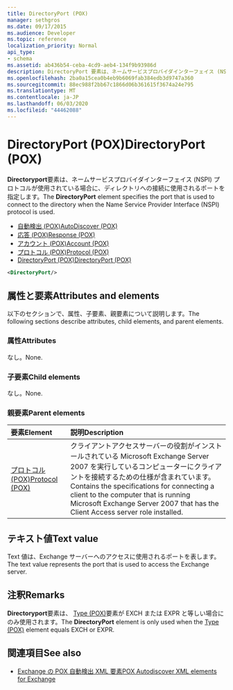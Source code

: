 ```yaml
---
title: DirectoryPort (POX)
manager: sethgros
ms.date: 09/17/2015
ms.audience: Developer
ms.topic: reference
localization_priority: Normal
api_type:
- schema
ms.assetid: ab436b54-ceba-4cd9-aeb4-134f9b93986d
description: DirectoryPort 要素は、ネームサービスプロバイダインターフェイス (NSPI) プロトコルが使用されている場合に、ディレクトリへの接続に使用されるポートを指定します。
ms.openlocfilehash: 2ba0a15cea0b4eb9b6069fab384edb3d9747a360
ms.sourcegitcommit: 88ec988f2bb67c1866d06b361615f3674a24e795
ms.translationtype: MT
ms.contentlocale: ja-JP
ms.lasthandoff: 06/03/2020
ms.locfileid: "44462088"
---
```

# <a name="directoryport-pox"></a><span data-ttu-id="1207f-103">DirectoryPort (POX)</span><span class="sxs-lookup"><span data-stu-id="1207f-103">DirectoryPort (POX)</span></span>

<span data-ttu-id="1207f-104">**Directoryport**要素は、ネームサービスプロバイダインターフェイス (NSPI) プロトコルが使用されている場合に、ディレクトリへの接続に使用されるポートを指定します。</span><span class="sxs-lookup"><span data-stu-id="1207f-104">The **DirectoryPort** element specifies the port that is used to connect to the directory when the Name Service Provider Interface (NSPI) protocol is used.</span></span> 
  
- [<span data-ttu-id="1207f-105">自動検出 (POX)</span><span class="sxs-lookup"><span data-stu-id="1207f-105">AutoDiscover (POX)</span></span>](autodiscover-pox.md) 
- [<span data-ttu-id="1207f-106">応答 (POX)</span><span class="sxs-lookup"><span data-stu-id="1207f-106">Response (POX)</span></span>](response-pox.md)  
- [<span data-ttu-id="1207f-107">アカウント (POX)</span><span class="sxs-lookup"><span data-stu-id="1207f-107">Account (POX)</span></span>](account-pox.md)  
- [<span data-ttu-id="1207f-108">プロトコル (POX)</span><span class="sxs-lookup"><span data-stu-id="1207f-108">Protocol (POX)</span></span>](protocol-pox.md)  
- [<span data-ttu-id="1207f-109">DirectoryPort (POX)</span><span class="sxs-lookup"><span data-stu-id="1207f-109">DirectoryPort (POX)</span></span>](directoryport-pox.md)
  
```xml
<DirectoryPort/>
```

## <a name="attributes-and-elements"></a><span data-ttu-id="1207f-110">属性と要素</span><span class="sxs-lookup"><span data-stu-id="1207f-110">Attributes and elements</span></span>

<span data-ttu-id="1207f-111">以下のセクションで、属性、子要素、親要素について説明します。</span><span class="sxs-lookup"><span data-stu-id="1207f-111">The following sections describe attributes, child elements, and parent elements.</span></span>
  
### <a name="attributes"></a><span data-ttu-id="1207f-112">属性</span><span class="sxs-lookup"><span data-stu-id="1207f-112">Attributes</span></span>

<span data-ttu-id="1207f-113">なし。</span><span class="sxs-lookup"><span data-stu-id="1207f-113">None.</span></span>
  
### <a name="child-elements"></a><span data-ttu-id="1207f-114">子要素</span><span class="sxs-lookup"><span data-stu-id="1207f-114">Child elements</span></span>

<span data-ttu-id="1207f-115">なし。</span><span class="sxs-lookup"><span data-stu-id="1207f-115">None.</span></span>
  
### <a name="parent-elements"></a><span data-ttu-id="1207f-116">親要素</span><span class="sxs-lookup"><span data-stu-id="1207f-116">Parent elements</span></span>

|<span data-ttu-id="1207f-117">**要素**</span><span class="sxs-lookup"><span data-stu-id="1207f-117">**Element**</span></span>|<span data-ttu-id="1207f-118">**説明**</span><span class="sxs-lookup"><span data-stu-id="1207f-118">**Description**</span></span>|
|:-----|:-----|
|[<span data-ttu-id="1207f-119">プロトコル (POX)</span><span class="sxs-lookup"><span data-stu-id="1207f-119">Protocol (POX)</span></span>](protocol-pox.md) <br/> |<span data-ttu-id="1207f-120">クライアントアクセスサーバーの役割がインストールされている Microsoft Exchange Server 2007 を実行しているコンピューターにクライアントを接続するための仕様が含まれています。</span><span class="sxs-lookup"><span data-stu-id="1207f-120">Contains the specifications for connecting a client to the computer that is running Microsoft Exchange Server 2007 that has the Client Access server role installed.</span></span>  <br/> |
   
## <a name="text-value"></a><span data-ttu-id="1207f-121">テキスト値</span><span class="sxs-lookup"><span data-stu-id="1207f-121">Text value</span></span>

<span data-ttu-id="1207f-122">Text 値は、Exchange サーバーへのアクセスに使用されるポートを表します。</span><span class="sxs-lookup"><span data-stu-id="1207f-122">The text value represents the port that is used to access the Exchange server.</span></span>
  
## <a name="remarks"></a><span data-ttu-id="1207f-123">注釈</span><span class="sxs-lookup"><span data-stu-id="1207f-123">Remarks</span></span>

<span data-ttu-id="1207f-124">**Directoryport**要素は、 [Type (POX)](type-pox.md)要素が EXCH または EXPR と等しい場合にのみ使用されます。</span><span class="sxs-lookup"><span data-stu-id="1207f-124">The **DirectoryPort** element is only used when the [Type (POX)](type-pox.md) element equals EXCH or EXPR.</span></span> 
  
## <a name="see-also"></a><span data-ttu-id="1207f-125">関連項目</span><span class="sxs-lookup"><span data-stu-id="1207f-125">See also</span></span>

- [<span data-ttu-id="1207f-126">Exchange の POX 自動検出 XML 要素</span><span class="sxs-lookup"><span data-stu-id="1207f-126">POX Autodiscover XML elements for Exchange</span></span>](pox-autodiscover-xml-elements-for-exchange.md)

